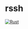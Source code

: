 # rssh

[![Rust](https://github.com/lloydlobo/rssh/actions/workflows/ci.yml/badge.svg)](https://github.com/lloydlobo/rssh/actions/workflows/ci.yml)
